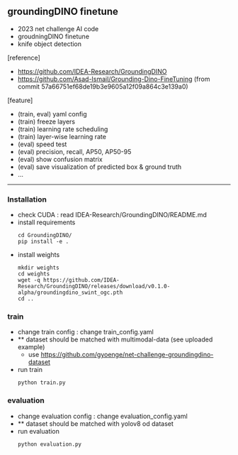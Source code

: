 ## groundingDINO finetune

- 2023 net challenge AI code 
- groudningDINO finetune
- knife object detection

[reference] 
- https://github.com/IDEA-Research/GroundingDINO
- https://github.com/Asad-Ismail/Grounding-Dino-FineTuning
  (from commit 57a66751ef68de19b3e9605a12f09a864c3e139a0)

[feature] 
- (train, eval) yaml config 
- (train) freeze layers 
- (train) learning rate scheduling 
- (train) layer-wise learning rate
- (eval) speed test 
- (eval) precision, recall, AP50, AP50-95 
- (eval) show confusion matrix 
- (eval) save visualization of predicted box & ground truth 
- ... 

---

### Installation

- check CUDA : read IDEA-Research/GroundingDINO/README.md
- install requirements
  ```
  cd GroundingDINO/
  pip install -e .
  ```
- install weights
  ```
  mkdir weights
  cd weights
  wget -q https://github.com/IDEA-Research/GroundingDINO/releases/download/v0.1.0-alpha/groundingdino_swint_ogc.pth
  cd ..
  ```


### train 

- change train config : change train_config.yaml
- ** dataset should be matched with multimodal-data (see uploaded example)
  - use https://github.com/gyoenge/net-challenge-groundingdino-dataset
- run train 
  ```
  python train.py
  ```


### evaluation 

- change evaluation config : change evaluation_config.yaml
- ** dataset should be matched with yolov8 od dataset
- run evaluation 
  ```
  python evaluation.py
  ```
